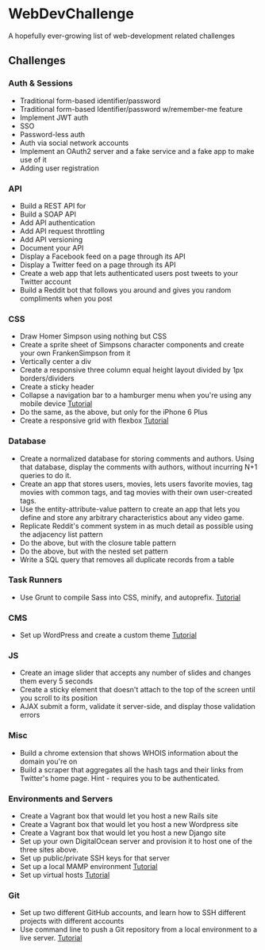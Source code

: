 # WebDevChallenge
A hopefully ever-growing list of web-development related challenges

## Challenges

### Auth & Sessions
* Traditional form-based identifier/password
* Traditional form-based Identifier/password w/remember-me feature
* Implement JWT auth
* SSO
* Password-less auth
* Auth via social network accounts
* Implement an OAuth2 server and a fake service and a fake app to make use of it
* Adding user registration

### API
* Build a REST API for <something>
* Build a SOAP API <something>
* Add API authentication
* Add API request throttling
* Add API versioning
* Document your API
* Display a Facebook feed on a page through its API
* Display a Twitter feed on a page through its API
* Create a web app that lets authenticated users post tweets to your Twitter account
* Build a Reddit bot that follows you around and gives you random compliments when you post

### CSS
* Draw Homer Simpson using nothing but CSS
* Create a sprite sheet of Simpsons character components and create your own FrankenSimpson from it
* Vertically center a div
* Create a responsive three column equal height layout divided by 1px borders/dividers
* Create a sticky header
* Collapse a navigation bar to a hamburger menu when you're using any mobile device [Tutorial](http://www.taniarascia.com/responsive-dropdown-navigation-bar/)
* Do the same, as the above, but only for the iPhone 6 Plus
* Create a responsive grid with flexbox [Tutorial](http://www.taniarascia.com/easiest-flex-grid-ever/)

### Database
* Create a normalized database for storing comments and authors. Using that database, display the comments with authors, without incurring N+1 queries to do it.
* Create an app that stores users, movies, lets users favorite movies, tag movies with common tags, and tag movies with their own user-created tags.
* Use the entity-attribute-value pattern to create an app that lets you define and store any arbitrary characteristics about any video game.
* Replicate Reddit's comment system in as much detail as possible using the adjacency list pattern
* Do the above, but with the closure table pattern
* Do the above, but with the nested set pattern
* Write a SQL query that removes all duplicate records from a table

### Task Runners
* Use Grunt to compile Sass into CSS, minify, and autoprefix. [Tutorial](http://www.taniarascia.com/getting-started-with-grunt-and-sass/)

### CMS
* Set up WordPress and create a custom theme [Tutorial](http://www.taniarascia.com/developing-a-wordpress-theme-from-scratch/)

### JS
* Create an image slider that accepts any number of slides and changes them every 5 seconds
* Create a sticky element that doesn't attach to the top of the screen until you scroll to its position
* AJAX submit a form, validate it server-side, and display those validation errors

### Misc
* Build a chrome extension that shows WHOIS information about the domain you're on
* Build a scraper that aggregates all the hash tags and their links from Twitter's home page. Hint - requires you to be authenticated.

### Environments and Servers
* Create a Vagrant box that would let you host a new Rails site
* Create a Vagrant box that would let you host a new Wordpress site
* Create a Vagrant box that would let you host a new Django site
* Set up your own DigitalOcean server and provision it to host one of the three sites above.
* Set up public/private SSH keys for that server
* Set up a local MAMP environment [Tutorial](http://www.taniarascia.com/local-environment/)
* Set up virtual hosts [Tutorial](http://www.taniarascia.com/setting-up-virtual-hosts/)

### Git
* Set up two different GitHub accounts, and learn how to SSH different projects with different accounts
* Use command line to push a Git repository from a local environment to a live server. [Tutorial](http://www.taniarascia.com/getting-started-with-git/)
